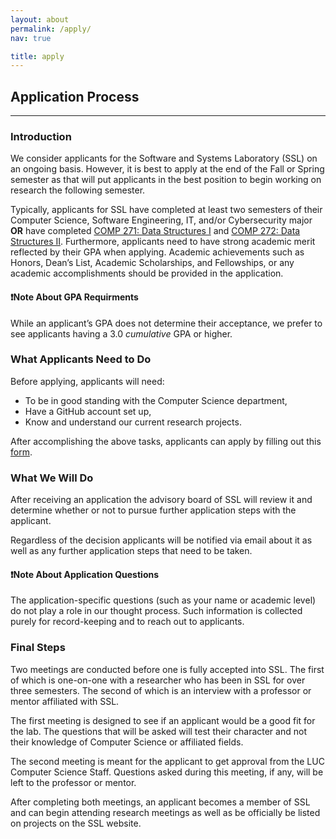 ```yaml
---
layout: about
permalink: /apply/
nav: true

title: apply
---
```

<!-- Markdown Syntax: https://www.markdownguide.org/ -->

## Application Process

---

### Introduction

We consider applicants for the Software and Systems Laboratory (SSL) on an ongoing basis. However, it is best to apply at the end of the Fall or Spring semester as that will put applicants in the best position to begin working on research the following semester.

Typically, applicants for SSL have completed at least two semesters of their Computer Science, Software Engineering, IT, and/or Cybersecurity major **OR** have completed [COMP 271: Data Structures I](https://academics.cs.luc.edu/courses/comp271.html) and [COMP 272: Data Structures II](https://academics.cs.luc.edu/courses/comp272.html). Furthermore, applicants need to have strong academic merit reflected by their GPA when applying. Academic achievements such as Honors, Dean’s List, Academic Scholarships, and Fellowships, or any academic accomplishments should be provided in the application.

#### ❗Note About GPA Requirments

While an applicant’s GPA does not determine their acceptance, we prefer to see applicants having a 3.0 *cumulative* GPA or higher.

### What Applicants Need to Do

Before applying, applicants will need:

- To be in good standing with the Computer Science department,
- Have a GitHub account set up,
- Know and understand our current research projects.

After accomplishing the above tasks, applicants can apply by filling out this [form](https://tinyurl.com/yymoo4af).

### What We Will Do

After receiving an application the advisory board of SSL will review it and determine whether or not to pursue further application steps with the applicant.

Regardless of the decision applicants will be notified via email about it as well as any further application steps that need to be taken.

#### ❗Note About Application Questions

The application-specific questions (such as your name or academic level) do not play a role in our thought process. Such information is collected purely for record-keeping and to reach out to applicants.

### Final Steps

Two meetings are conducted before one is fully accepted into SSL. The first of which is one-on-one with a researcher who has been in SSL for over three semesters. The second of which is an interview with a professor or mentor affiliated with SSL.

The first meeting is designed to see if an applicant would be a good fit for the lab. The questions that will be asked will test their character and not their knowledge of Computer Science or affiliated fields.

The second meeting is meant for the applicant to get approval from the LUC Computer Science Staff. Questions asked during this meeting, if any, will be left to the professor or mentor.

After completing both meetings, an applicant becomes a member of SSL and can begin attending research meetings as well as be officially be listed on projects on the SSL website.
